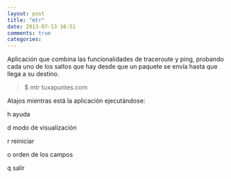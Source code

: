 ```yaml
---
layout: post
title: "mtr"
date: 2013-07-13 16:51
comments: true
categories: 
---
```

Aplicación que combina las funcionalidades de traceroute y ping, probando cada uno de los saltos que hay desde que un paquete se envía hasta que llega a su destino. 

>$ mtr tuxapuntes.com 

Atajos mientras está la aplicación ejecutándose: 

h ayuda 

d modo de visualización 

r reiniciar 

o orden de los campos 

q salir


